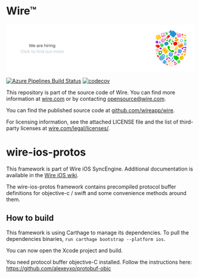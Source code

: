 # Wire™

[![Wire logo](https://github.com/wireapp/wire/blob/master/assets/header-small.png?raw=true)](https://wire.com/jobs/)

[![Azure Pipelines Build Status](https://dev.azure.com/wireswiss/Wire%20iOS/_apis/build/status/Frameworks/wire-ios-protos?branchName=develop)](https://dev.azure.com/wireswiss/Wire%20iOS/_build/latest?definitionId=29&branchName=develop) [![codecov](https://codecov.io/gh/wireapp/wire-ios-protos/branch/develop/graph/badge.svg)](https://codecov.io/gh/wireapp/wire-ios-protos)

This repository is part of the source code of Wire. You can find more information at [wire.com](https://wire.com) or by contacting opensource@wire.com.

You can find the published source code at [github.com/wireapp/wire](https://github.com/wireapp/wire).

For licensing information, see the attached LICENSE file and the list of third-party licenses at [wire.com/legal/licenses/](https://wire.com/legal/licenses/).

# wire-ios-protos

This framework is part of Wire iOS SyncEngine. Additional documentation is available in the [Wire iOS wiki](https://github.com/wireapp/wire-ios/wiki).

The wire-ios-protos framework contains precompiled protocol buffer definitions for objective-c / swift and some convenience methods around them.

## How to build

This framework is using Carthage to manage its dependencies. To pull the dependencies binaries, `run carthage bootstrap --platform ios`.

You can now open the Xcode project and build.

You need protocol buffer objective-C installed. Follow the instructions here: https://github.com/alexeyxo/protobuf-objc
